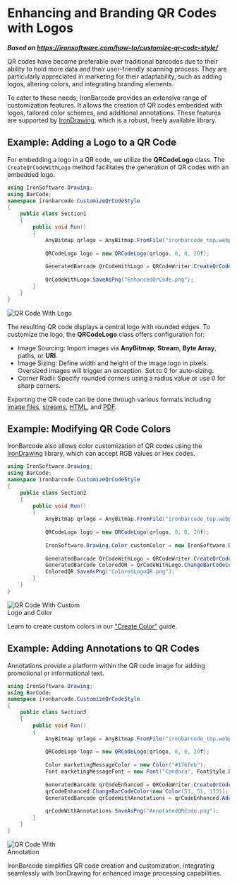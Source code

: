 # Enhancing and Branding QR Codes with Logos

***Based on <https://ironsoftware.com/how-to/customize-qr-code-style/>***


QR codes have become preferable over traditional barcodes due to their ability to hold more data and their user-friendly scanning process. They are particularly appreciated in marketing for their adaptability, such as adding logos, altering colors, and integrating branding elements.

To cater to these needs, IronBarcode provides an extensive range of customization features. It allows the creation of QR codes embedded with logos, tailored color schemes, and additional annotations. These features are supported by [IronDrawing](https://ironsoftware.com/open-source/csharp/drawing/docs/), which is a robust, freely available library.

## Example: Adding a Logo to a QR Code

For embedding a logo in a QR code, we utilize the **QRCodeLogo** class. The `CreateQrCodeWithLogo` method facilitates the generation of QR codes with an embedded logo.

```cs
using IronSoftware.Drawing;
using BarCode;
namespace ironbarcode.CustomizeQrCodeStyle
{
    public class Section1
    {
        public void Run()
        {
            AnyBitmap qrlogo = AnyBitmap.FromFile("ironbarcode_top.webp");
            
            QRCodeLogo logo = new QRCodeLogo(qrlogo, 0, 0, 20f);
            
            GeneratedBarcode QrCodeWithLogo = QRCodeWriter.CreateQrCodeWithLogo("https://ironsoftware.com/csharp/barcode/", logo, 250);
            
            QrCodeWithLogo.SaveAsPng("EnhancedQrCode.png");
        }
    }
}
```
<div class="content-img-align-center">
    <div class="center-image-wrapper" style="width: 35%;">
         <img src="https://ironsoftware.com/static-assets/barcode/how-to/customize-qr-code-style/QrCodeWithLogo.webp" alt="QR Code With Logo" class="img-responsive add-shadow">
    </div>
</div>

The resulting QR code displays a central logo with rounded edges. To customize the logo, the **QRCodeLogo** class offers configuration for:
- Image Sourcing: Import images via **AnyBitmap**, **Stream**, **Byte Array**, paths, or **URI**.
- Image Sizing: Define width and height of the image logo in pixels. Oversized images will trigger an exception. Set to 0 for auto-sizing.
- Corner Radii: Specify rounded corners using a radius value or use 0 for sharp corners.

Exporting the QR code can be done through various formats including [image files](https://ironsoftware.com/csharp/barcode/how-to/create-barcode-as-html/), [streams](https://ironsoftware.com/csharp/barcode/how-to/export-barcode-as-stream/), [HTML](https://ironsoftware.com/csharp/barcode/how-to/create-barcode-images/), and [PDF](https://ironsoftware.com/csharp/barcode/how-to/create-barcode-as-pdf/).

## Example: Modifying QR Code Colors

IronBarcode also allows color customization of QR codes using the [IronDrawing](https://ironsoftware.com/open-source/csharp/drawing/docs/) library, which can accept RGB values or Hex codes.

```cs
using IronSoftware.Drawing;
using BarCode;
namespace ironbarcode.CustomizeQrCodeStyle
{
    public class Section2
    {
        public void Run()
        {
            AnyBitmap qrlogo = AnyBitmap.FromFile("ironbarcode_top.webp");
            
            QRCodeLogo logo = new QRCodeLogo(qrlogo, 0, 0, 20f);
            
            IronSoftware.Drawing.Color customColor = new IronSoftware.Drawing.Color(51, 51, 153);
            
            GeneratedBarcode QrCodeWithLogo = QRCodeWriter.CreateQrCodeWithLogo("https://ironsoftware.com/csharp/barcode/", logo, 250);
            GeneratedBarcode ColoredQR = QrCodeWithLogo.ChangeBarCodeColor(customColor);
            ColoredQR.SaveAsPng("ColoredLogoQR.png");
        }
    }
}
```

<div class="content-img-align-center">
    <div class="center-image-wrapper" style="width: 35%;">
         <img src="https://ironsoftware.com/static-assets/barcode/how-to/customize-qr-code-style/coloredQrCodeWithLogo.webp" alt="QR Code With Custom Logo and Color" class="img-responsive add-shadow">
    </div>
</div>

Learn to create custom colors in our ["Create Color"](https://ironsoftware.com/open-source/csharp/drawing/examples/create-color/) guide. 

## Example: Adding Annotations to QR Codes

Annotations provide a platform within the QR code image for adding promotional or informational text.

```cs
using IronSoftware.Drawing;
using BarCode;
namespace ironbarcode.CustomizeQrCodeStyle
{
    public class Section3
    {
        public void Run()
        {
            AnyBitmap qrlogo = AnyBitmap.FromFile("ironbarcode_top.webp");
            
            QRCodeLogo logo = new QRCodeLogo(qrlogo, 0, 0, 20f);
            
            Color marketingMessageColor = new Color("#176feb");
            Font marketingMessageFont = new Font("Candara", FontStyle.Bold, 15);
            
            GeneratedBarcode qrCodeEnhanced = QRCodeWriter.CreateQrCodeWithLogo("https://ironsoftware.com/csharp/barcode/", logo, 250);
            qrCodeEnhanced.ChangeBarCodeColor(new Color(51, 51, 153));
            GeneratedBarcode qrCodeWithAnnotations = qrCodeEnhanced.AddAnnotationTextAboveBarcode("IronBarcodeRocks!", marketingMessageFont, marketingMessageColor, 2).AddBarcodeValueTextBelowBarcode(new Font("Cambria", FontStyle.Regular, 15), new Color("#6e53bb"), 2);
            
            qrCodeWithAnnotations.SaveAsPng("AnnotatedQRCode.png");
        }
    }
}
```

<div class="content-img-align-center">
    <div class="center-image-wrapper" style="width: 35%;">
         <img src="https://ironsoftware.com/static-assets/barcode/how-to/customize-qr-code-style/qrCodeWithAnnotation.webp" alt="QR Code With Annotation" class="img-responsive add-shadow">
    </div>
</div>

IronBarcode simplifies QR code creation and customization, integrating seamlessly with IronDrawing for enhanced image processing capabilities.